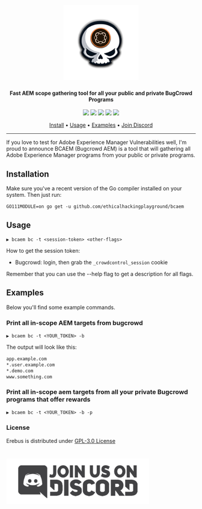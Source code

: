<h1 align="center">
  <br>
<img src="static/bcaem.png" width="200px" alt="bcaem">
</h1>

<h4 align="center">Fast AEM scope gathering tool for all your public and private BugCrowd Programs</h4>


<p align="center">
<a href="https://goreportcard.com/report/github.com/ethicalhackingplayground/bcaem"><img src="https://goreportcard.com/badge/github.com/ethicalhackingplayground/bcaem"></a>
<a href="https://github.com/ethicalhackingplayground/bcaem/issues"><img src="https://img.shields.io/badge/contributions-welcome-brightgreen.svg?style=flat"></a>
<a href="https://github.com/ethicalhackingplayground/bcaem/releases"><img src="https://img.shields.io/github/release/ethicalhackingplayground/bcaem"></a>
<a href="https://twitter.com/z0idsec"><img src="https://img.shields.io/twitter/follow/z0idsec.svg?logo=twitter"></a>
<a href="https://discord.gg/MQWCem5b"><img src="https://img.shields.io/discord/862900124740616192.svg?logo=discord"></a>
</p>

<p align="center">
  <a href="#install">Install</a> •
  <a href="#usage">Usage</a> •
  <a href="#examples">Examples</a> •
  <a href="https://discord.gg/MQWCem5b">Join Discord</a> 
</p>

---

If you love to test for Adobe Experience Manager Vulnerabilities well, I'm proud to announce BCAEM (Bugcrowd AEM) is a tool that will gathering
all Adobe Experience Manager programs from your public or private programs.


## Installation
Make sure you've a recent version of the Go compiler installed on your system.
Then just run:
```
GO111MODULE=on go get -u github.com/ethicalhackingplayground/bcaem
```

## Usage
```
▶ bcaem bc -t <session-token> <other-flags>
```
How to get the session token:
- Bugcrowd: login, then grab the `_crowdcontrol_session` cookie

Remember that you can use the --help flag to get a description for all flags.

## Examples
Below you'll find some example commands.

### Print all in-scope AEM targets from bugcrowd
```
▶ bcaem bc -t <YOUR_TOKEN> -b 
```
The output will look like this:
```
app.example.com
*.user.example.com
*.demo.com
www.something.com
```

### Print all in-scope aem targets from all your private Bugcrowd programs that offer rewards
```
▶ bcaem bc -t <YOUR_TOKEN> -b -p
```

### License

Erebus is distributed under [GPL-3.0 License](https://github.com/ethicalhackingplayground/erebus/blob/main/LICENSE)

<h1 align="left">
  <a href="https://discord.gg/MQWCem5b"><img src="static/Join-Discord.png" width="380" alt="Join Discord"></a>
</h1>